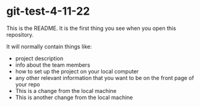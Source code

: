 # git-test-4-11-22
This is the README. It is the first thing you see when you open this repository. 

It will normally contain things like:
- project description
- info about the team members
- how to set up the project on your local computer 
- any other relevant information that you want to be on the front page of your repo
- This is a change from the local machine
- This is another change from the local machine